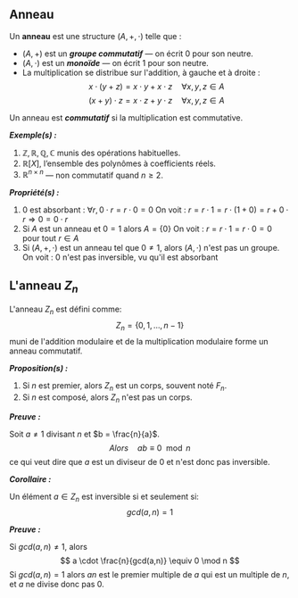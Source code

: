 ## Anneau
Un **anneau** est une structure $(A, +, \cdot)$ telle que :
- $(A, +)$ est un ***groupe commutatif*** — on écrit $0$ pour son neutre.
- $(A, \cdot)$ est un ***monoïde*** — on écrit $1$ pour son neutre.
- La multiplication se distribue sur l'addition, à gauche et à droite :
   $$
   x \cdot (y + z) = x \cdot y + x \cdot z \quad \forall x, y, z \in A
   $$
   $$
   (x + y) \cdot z = x \cdot z + y \cdot z \quad \forall x, y, z \in A
   $$

Un anneau est ***commutatif*** si la multiplication est commutative.

***Exemple(s) :***
1. $\mathbb{Z}, \mathbb{R}, \mathbb{Q}, \mathbb{C}$ munis des opérations habituelles.
2. $\mathbb{R}[X]$, l’ensemble des polynômes à coefficients réels.
3. $\mathbb{R}^{n \times n}$ — non commutatif quand $n \geq 2$.

***Propriété(s) :***
1. $0$ est absorbant : $\forall r,0\cdot r=r\cdot0=0$
     On voit : $r=r\cdot 1=r\cdot(1+0)=r+0\cdot r\Rightarrow0=0\cdot r$
2. Si $A$ est un anneau et $0=1$ alors $A=\{0\}$
     On voit : $r=r\cdot1=r\cdot0=0$ pour tout $r\in A$
3. Si $(A,+,\cdot)$ est un anneau tel que $0\neq 1$, alors $(A,\cdot)$ n'est pas un groupe. On voit : $0$ n'est pas inversible, vu qu'il est absorbant

## L'anneau $Z_n$
L'anneau $Z_n$ est défini comme:
$$
Z_n = \{0, 1, \ldots, n-1\}
$$
muni de l'addition modulaire et de la multiplication modulaire forme un anneau commutatif.

***Proposition(s) :***

1. Si $n$ est premier, alors $Z_n$ est un corps, souvent noté $F_n$.
2. Si $n$ est composé, alors $Z_n$ n'est pas un corps.

***Preuve :***

Soit $a \neq 1$ divisant $n$ et $b = \frac{n}{a}$. 
$$
Alors \quad ab \equiv 0 \mod n
$$
ce qui veut dire que $a$ est un diviseur de 0 et n'est donc pas inversible.

***Corollaire :***

Un élément $a \in Z_n$ est inversible si et seulement si:
$$
gcd(a, n) = 1
$$

***Preuve :***

Si $gcd(a, n) \neq 1$, alors 
$$
a \cdot \frac{n}{gcd(a,n)} \equiv 0 \mod n
$$
Si $gcd(a, n) = 1$ alors $an$ est le premier multiple de $a$ qui est un multiple de $n$, et $a$ ne divise donc pas 0.